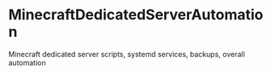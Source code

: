 # MinecraftDedicatedServerAutomation
Minecraft dedicated server scripts, systemd services, backups, overall automation
